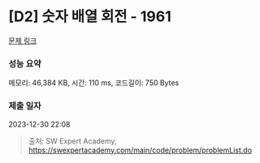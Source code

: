 # [D2] 숫자 배열 회전 - 1961 

[문제 링크](https://swexpertacademy.com/main/code/problem/problemDetail.do?contestProbId=AV5Pq-OKAVYDFAUq) 

### 성능 요약

메모리: 46,384 KB, 시간: 110 ms, 코드길이: 750 Bytes

### 제출 일자

2023-12-30 22:08



> 출처: SW Expert Academy, https://swexpertacademy.com/main/code/problem/problemList.do
